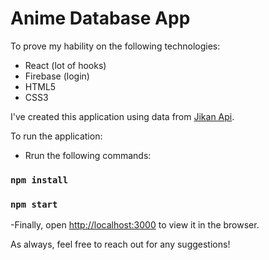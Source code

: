 # Anime Database App
To prove my hability on the following technologies:
- React (lot of hooks)
- Firebase (login)
- HTML5
- CSS3

I've created this application using data from [Jikan Api](https://jikan.moe/ "Jikan API").

To run the application:

- Rrun the following commands:
### `npm install`
### `npm start`


-Finally, open [http://localhost:3000](http://localhost:3000) to view it in the browser.

As always, feel free to reach out for any suggestions!
